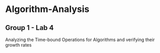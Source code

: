 # Algorithm-Analysis
## Group 1 - Lab 4
Analyzing the Time-bound Operations for Algorithms and verifying their growth rates
